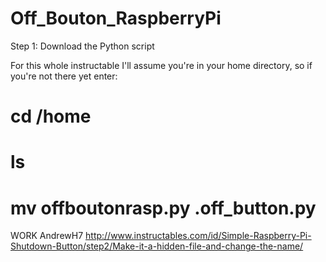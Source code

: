 # Off_Bouton_RaspberryPi

Step 1: Download the Python script

For this whole instructable I'll assume you're in your home directory, so if you're not there yet enter:

# cd /home

# ls

# mv offboutonrasp.py  .off_button.py 


WORK  AndrewH7 http://www.instructables.com/id/Simple-Raspberry-Pi-Shutdown-Button/step2/Make-it-a-hidden-file-and-change-the-name/
